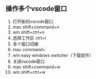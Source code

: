 ## 操作多个vscode窗口
1. 打开新的vscode窗口
  1. mac shift+command+n
  2. win shift+ctrl+n
2. 选择工作区
  ctrl+r
3. 多个窗口切换
  1. mac command+`
  2. win      easy windows switcher（下载软件）
4. 关闭vscode窗口
  1. mac shift+command+w
  2. win shift+ctrl+w